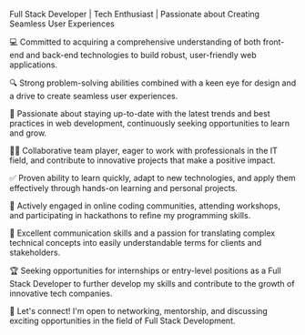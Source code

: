 Full Stack Developer | Tech Enthusiast | Passionate about Creating Seamless User Experiences


💻 Committed to acquiring a comprehensive understanding of both front-end and back-end technologies to build robust, user-friendly web applications.

🔍 Strong problem-solving abilities combined with a keen eye for design and a drive to create seamless user experiences.

🌱 Passionate about staying up-to-date with the latest trends and best practices in web development, continuously seeking opportunities to learn and grow.

👨‍💻 Collaborative team player, eager to work with professionals in the IT field, and contribute to innovative projects that make a positive impact.

✅ Proven ability to learn quickly, adapt to new technologies, and apply them effectively through hands-on learning and personal projects.

🌟 Actively engaged in online coding communities, attending workshops, and participating in hackathons to refine my programming skills.

📢 Excellent communication skills and a passion for translating complex technical concepts into easily understandable terms for clients and stakeholders.

🏆 Seeking opportunities for internships or entry-level positions as a Full Stack Developer to further develop my skills and contribute to the growth of innovative tech companies.

📧 Let's connect! I'm open to networking, mentorship, and discussing exciting opportunities in the field of Full Stack Development.

<!---
divekarsiddhesh/divekarsiddhesh is a ✨ special ✨ repository because its `README.md` (this file) appears on your GitHub profile.
You can click the Preview link to take a look at your changes.
--->
